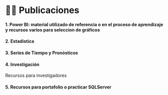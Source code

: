# 👩‍💻 Publicaciones

#### 1. Power BI: material utilizado de referencia o en el proceso de aprendizaje y recursos varios para seleccion de gráficos 


#### 2. Estadistica


#### 3. Series de Tiempo y Pronósticos


#### 4. Investigación

Recursos para investigadores 

#### 5. Recursos para portafolio o practicar SQLServer 
